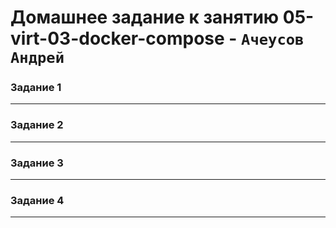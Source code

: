 # Домашнее задание к занятию  05-virt-03-docker-compose - `Ачеусов Андрей`

### Задание 1




---



### Задание 2




---



### Задание 3




---



### Задание 4




---



